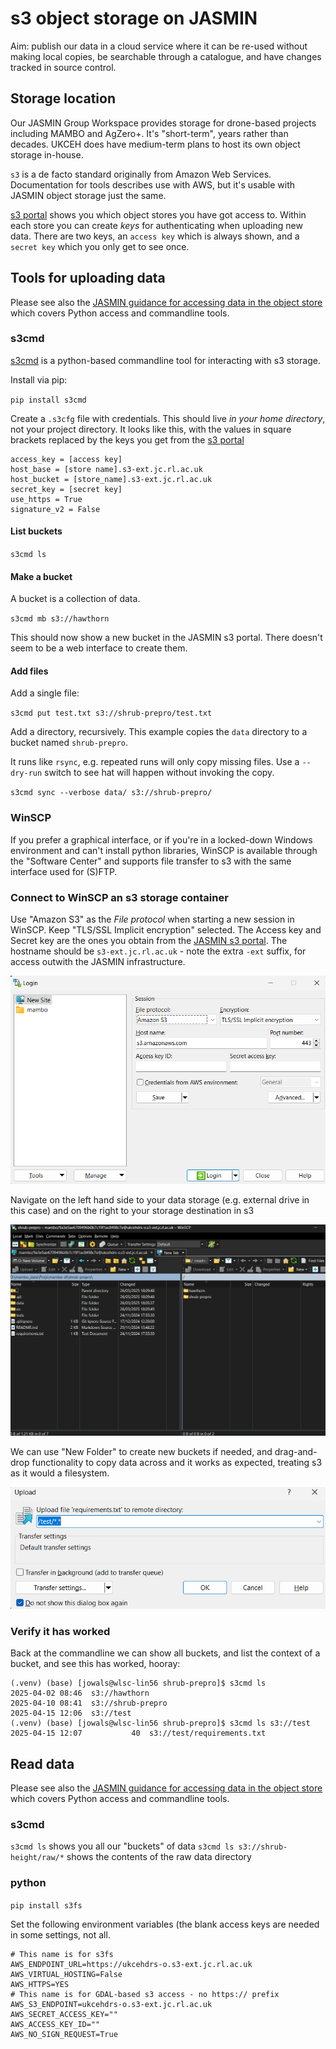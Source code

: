 # s3 object storage on JASMIN

Aim: publish our data in a cloud service where it can be re-used without making local copies, be searchable through a catalogue, and have changes tracked in source control.

## Storage location 

Our JASMIN Group Workspace provides storage for drone-based projects including MAMBO and AgZero+. It's "short-term", years rather than decades. UKCEH does have medium-term plans to host its own object storage in-house.

`s3` is a de facto standard originally from Amazon Web Services. Documentation for tools describes use with AWS, but it's usable with JASMIN object storage just the same.

[s3 portal](https://s3-portal.jasmin.ac.uk/) shows you which object stores you have got access to. Within each store you can create _keys_ for authenticating when uploading new data. There are two keys, an `access key` which is always shown, and a `secret key` which you only get to see once.


## Tools for uploading data

Please see also the [JASMIN guidance for accessing data in the object store](https://help.jasmin.ac.uk/docs/short-term-project-storage/using-the-jasmin-object-store/#accessing-data-in-the-object-store) which covers Python access and commandline tools.

### s3cmd

[s3cmd](https://github.com/s3tools/s3cmd) is a python-based commandline tool for interacting with s3 storage.

Install via pip:

`pip install s3cmd`

Create a `.s3cfg` file with credentials. This should live _in your home directory_, not your project directory. It looks like this, with the values in square brackets replaced by the keys you get from the [s3 portal](https://s3-portal.jasmin.ac.uk/)

```
access_key = [access key] 
host_base = [store name].s3-ext.jc.rl.ac.uk
host_bucket = [store_name].s3-ext.jc.rl.ac.uk
secret_key = [secret key] 
use_https = True
signature_v2 = False 
```


#### List buckets

`s3cmd ls`

#### Make a bucket

A bucket is a collection of data. 

`s3cmd mb s3://hawthorn`

This should now show a new bucket in the JASMIN s3 portal. There doesn't seem to be a web interface to create them.

#### Add files

Add a single file: 

`s3cmd put test.txt s3://shrub-prepro/test.txt`

Add a directory, recursively. This example copies the `data` directory to a bucket named `shrub-prepro`.

It runs like `rsync`, e.g. repeated runs will only copy missing files. Use a `--dry-run` switch to see hat will happen without invoking the copy.

`s3cmd sync --verbose data/ s3://shrub-prepro/`


### WinSCP

If you prefer a graphical interface, or if you're in a locked-down Windows environment and can't install python libraries, WinSCP is available through the "Software Center" and supports file transfer to s3 with the same interface used for (S)FTP.

### Connect to WinSCP an s3 storage container

Use "Amazon S3" as the _File protocol_ when starting a new session in WinSCP. Keep "TLS/SSL Implicit encryption" selected. The Access key and Secret key are the ones you obtain from the [JASMIN s3 portal](https://s3-portal.jasmin.ac.uk/). The hostname should be `s3-ext.jc.rl.ac.uk` - note the extra `-ext` suffix, for access outwith the JASMIN infrastructure.

![Startup screen of WinSCP showing where to put the S3 connection details](images/s3/connect_s3_store.png)

Navigate on the left hand side to your data storage (e.g. external drive in this case) and on the right to your storage destination in s3 

![WinSCP default landing screen, showing an external drive on the left and the listing for s3 on the right](images/s3/winscp_1.png)

We can use "New Folder" to create new buckets if needed, and drag-and-drop functionality to copy data across and it works as expected, treating s3 as it would a filesystem.

![WinSCP transfer confirmation popup window, showing where a test file will be saved](images/s3/create_bucket_upload.png)

### Verify it has worked

Back at the commandline we can show all buckets, and list the context of a bucket, and see this has worked, hooray:

```
(.venv) (base) [jowals@wlsc-lin56 shrub-prepro]$ s3cmd ls
2025-04-02 08:46  s3://hawthorn
2025-04-10 08:41  s3://shrub-prepro
2025-04-15 12:06  s3://test
(.venv) (base) [jowals@wlsc-lin56 shrub-prepro]$ s3cmd ls s3://test
2025-04-15 12:07           40  s3://test/requirements.txt
```

## Read data

Please see also the [JASMIN guidance for accessing data in the object store](https://help.jasmin.ac.uk/docs/short-term-project-storage/using-the-jasmin-object-store/#accessing-data-in-the-object-store) which covers Python access and commandline tools.

### s3cmd

`s3cmd ls` shows you all our "buckets" of data
`s3cmd ls s3://shrub-height/raw/*` shows the contents of the raw data directory


### python 

`pip install s3fs`

Set the following environment variables (the blank access keys are needed in some settings, not all.

```
# This name is for s3fs
AWS_ENDPOINT_URL=https://ukcehdrs-o.s3-ext.jc.rl.ac.uk
AWS_VIRTUAL_HOSTING=False
AWS_HTTPS=YES
# This name is for GDAL-based s3 access - no https:// prefix
AWS_S3_ENDPOINT=ukcehdrs-o.s3-ext.jc.rl.ac.uk
AWS_SECRET_ACCESS_KEY=""
AWS_ACCESS_KEY_ID=""
AWS_NO_SIGN_REQUEST=True
```





